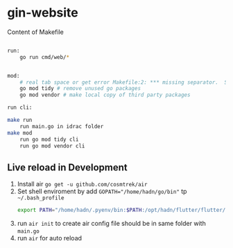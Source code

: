 # gin-website

Content of Makefile
```bash

run:
    go run cmd/web/*


mod:
    # real tab space or get error Makefile:2: *** missing separator.  Stop.
    go mod tidy # remove unused go packages
    go mod vendor # make local copy of third party packages

run cli:

make run
    run main.go in idrac folder
make mod
    run go mod tidy cli
    run go mod vendor cli
```

## Live reload in Development

1. Install air `go get -u github.com/cosmtrek/air`
2. Set shell enviroment by add `GOPATH="/home/hadn/go/bin"` tp `~/.bash_profile`
    ```bash
    export PATH="/home/hadn/.pyenv/bin:$PATH:/opt/hadn/flutter/flutter/bin:/home/hadn/go/bin/"
    ```
3. run `air init` to create air config file should be in same folder with `main.go`
4. run `air` for auto reload
